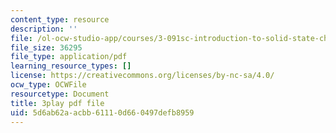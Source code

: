 ```yaml
---
content_type: resource
description: ''
file: /ol-ocw-studio-app/courses/3-091sc-introduction-to-solid-state-chemistry-fall-2010/5d6ab62aacbb61110d660497defb8959_FwIKZIWJfg8.pdf
file_size: 36295
file_type: application/pdf
learning_resource_types: []
license: https://creativecommons.org/licenses/by-nc-sa/4.0/
ocw_type: OCWFile
resourcetype: Document
title: 3play pdf file
uid: 5d6ab62a-acbb-6111-0d66-0497defb8959
---
```

